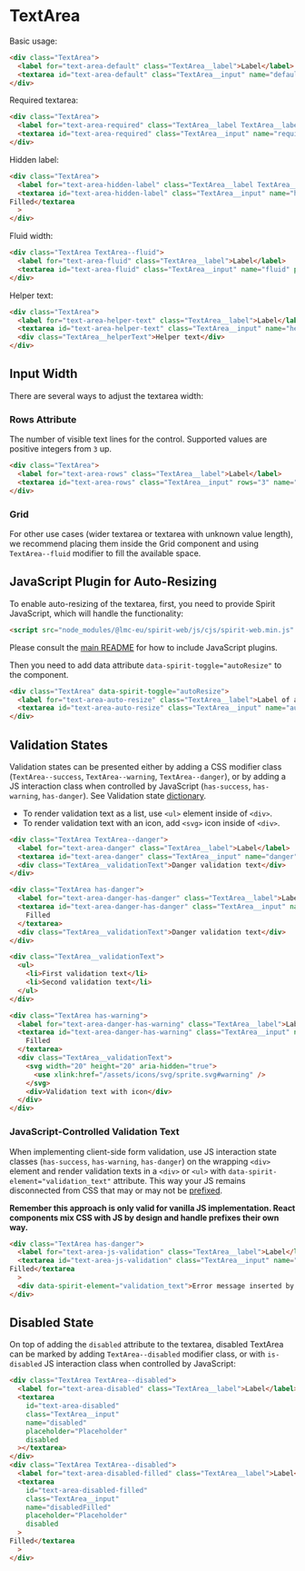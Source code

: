 # TextArea

Basic usage:

```html
<div class="TextArea">
  <label for="text-area-default" class="TextArea__label">Label</label>
  <textarea id="text-area-default" class="TextArea__input" name="default" placeholder="Placeholder"></textarea>
</div>
```

Required textarea:

```html
<div class="TextArea">
  <label for="text-area-required" class="TextArea__label TextArea__label--required">Label</label>
  <textarea id="text-area-required" class="TextArea__input" name="required" placeholder="Placeholder"></textarea>
</div>
```

Hidden label:

```html
<div class="TextArea">
  <label for="text-area-hidden-label" class="TextArea__label TextArea__label--hidden">Hidden Label</label>
  <textarea id="text-area-hidden-label" class="TextArea__input" name="hiddenLabel" placeholder="Placeholder">
Filled</textarea
  >
</div>
```

Fluid width:

```html
<div class="TextArea TextArea--fluid">
  <label for="text-area-fluid" class="TextArea__label">Label</label>
  <textarea id="text-area-fluid" class="TextArea__input" name="fluid" placeholder="Placeholder"></textarea>
</div>
```

Helper text:

```html
<div class="TextArea">
  <label for="text-area-helper-text" class="TextArea__label">Label</label>
  <textarea id="text-area-helper-text" class="TextArea__input" name="helperText" placeholder="Placeholder"></textarea>
  <div class="TextArea__helperText">Helper text</div>
</div>
```

## Input Width

There are several ways to adjust the textarea width:

### Rows Attribute

The number of visible text lines for the control. Supported values are positive integers from `3` up.

```html
<div class="TextArea">
  <label for="text-area-rows" class="TextArea__label">Label</label>
  <textarea id="text-area-rows" class="TextArea__input" rows="3" name="rows"></textarea>
</div>
```

### Grid

For other use cases (wider textarea or textarea with unknown value length), we
recommend placing them inside the Grid component and using `TextArea--fluid`
modifier to fill the available space.

## JavaScript Plugin for Auto-Resizing

To enable auto-resizing of the textarea, first, you need to provide Spirit JavaScript,
which will handle the functionality:

```html
<script src="node_modules/@lmc-eu/spirit-web/js/cjs/spirit-web.min.js" async></script>
```

Please consult the [main README][web-readme] for how to include JavaScript
plugins.

Then you need to add data attribute `data-spirit-toggle="autoResize"` to the component.

```html
<div class="TextArea" data-spirit-toggle="autoResize">
  <label for="text-area-auto-resize" class="TextArea__label">Label of auto-resizing TextArea</label>
  <textarea id="text-area-auto-resize" class="TextArea__input" name="autoResize"></textarea>
</div>
```

## Validation States

Validation states can be presented either by adding a CSS modifier class
(`TextArea--success`, `TextArea--warning`, `TextArea--danger`), or by adding
a JS interaction class when controlled by JavaScript (`has-success`,
`has-warning`, `has-danger`). See Validation state [dictionary][dictionary-validation].

- To render validation text as a list, use `<ul>` element inside of `<div>`.
- To render validation text with an icon, add `<svg>` icon inside of `<div>`.

```html
<div class="TextArea TextArea--danger">
  <label for="text-area-danger" class="TextArea__label">Label</label>
  <textarea id="text-area-danger" class="TextArea__input" name="danger" placeholder="Placeholder">Filled</textarea>
  <div class="TextArea__validationText">Danger validation text</div>
</div>

<div class="TextArea has-danger">
  <label for="text-area-danger-has-danger" class="TextArea__label">Label</label>
  <textarea id="text-area-danger-has-danger" class="TextArea__input" name="hasDanger" placeholder="Placeholder">
    Filled
  </textarea>
  <div class="TextArea__validationText">Danger validation text</div>
</div>

<div class="TextArea__validationText">
  <ul>
    <li>First validation text</li>
    <li>Second validation text</li>
  </ul>
</div>

<div class="TextArea has-warning">
  <label for="text-area-danger-has-warning" class="TextArea__label">Label</label>
  <textarea id="text-area-danger-has-warning" class="TextArea__input" name="hasDanger" placeholder="Placeholder">
    Filled
  </textarea>
  <div class="TextArea__validationText">
    <svg width="20" height="20" aria-hidden="true">
      <use xlink:href="/assets/icons/svg/sprite.svg#warning" />
    </svg>
    <div>Validation text with icon</div>
  </div>
</div>
```

### JavaScript-Controlled Validation Text

When implementing client-side form validation, use JS interaction state classes
(`has-success`, `has-warning`, `has-danger`) on the wrapping `<div>` element and
render validation texts in a `<div>` or `<ul>` with `data-spirit-element="validation_text"`
attribute. This way your JS remains disconnected from CSS that may or may not be
[prefixed][prefixed].

**Remember this approach is only valid for vanilla JS implementation. React
components mix CSS with JS by design and handle prefixes their own way.**

```html
<div class="TextArea has-danger">
  <label for="text-area-js-validation" class="TextArea__label">Label</label>
  <textarea id="text-area-js-validation" class="TextArea__input" name="jsValidation" placeholder="Placeholder">
Filled</textarea
  >
  <div data-spirit-element="validation_text">Error message inserted by JS</div>
</div>
```

## Disabled State

On top of adding the `disabled` attribute to the textarea, disabled TextArea can
be marked by adding `TextArea--disabled` modifier class, or with `is-disabled`
JS interaction class when controlled by JavaScript:

```html
<div class="TextArea TextArea--disabled">
  <label for="text-area-disabled" class="TextArea__label">Label</label>
  <textarea
    id="text-area-disabled"
    class="TextArea__input"
    name="disabled"
    placeholder="Placeholder"
    disabled
  ></textarea>
</div>
<div class="TextArea TextArea--disabled">
  <label for="text-area-disabled-filled" class="TextArea__label">Label</label>
  <textarea
    id="text-area-disabled-filled"
    class="TextArea__input"
    name="disabledFilled"
    placeholder="Placeholder"
    disabled
  >
Filled</textarea
  >
</div>
```

[web-readme]: https://github.com/lmc-eu/spirit-design-system/blob/main/packages/web/README.md
[prefixed]: https://github.com/lmc-eu/spirit-design-system/blob/main/packages/web/README.md#prefixing-css-class-names
[dictionary-validation]: https://github.com/lmc-eu/spirit-design-system/blob/main/docs/DICTIONARIES.md#validation
